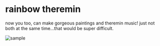 # rainbow theremin
now you too, can make gorgeous paintings and theremin music! just not both at the same time...that would be super difficult.

![sample](http://i.imgur.com/2z9Dq0w.png?1)
